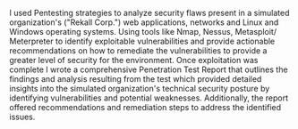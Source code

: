 I used Pentesting strategies to analyze security flaws present in a simulated organization's ("Rekall Corp.") web applications, networks and Linux and Windows operating systems. Using tools like Nmap, Nessus, Metasploit/ Meterpreter to identify exploitable vulnerabilities and provide actionable recommendations on how to remediate the vulnerabilities to provide a greater level of security for the environment. Once exploitation was complete I wrote a comprehensive Penetration Test Report that outlines the findings and analysis resulting from the test which provided detailed insights into the simulated organization's technical security posture by identifying vulnerabilities and potential weaknesses. Additionally, the report offered recommendations and remediation steps to address the identified issues.
